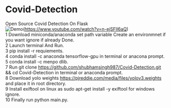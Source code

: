   
# Covid-Detection
Open Source Covid Detection On Flask<br>
![Demo](https://media.giphy.com/media/QZDDObZZDX1OJKUhyx/giphy.gif)(https://www.youtube.com/watch?v=n-ejSFll6aQ)<br>
1 Download miniconda/anaconda set path variable Create an environmnet if you want ignore if already Done.<br>
2 Launch terminal And Run.<br>
3 pip install -r requiements.<br>
4 conda install -c anaconda tensorflow-gpu in terminal or anacona prompt.<br>
5 conda install -c menpo dlib.<br>
7 Run git clone https://github.com/shubhamsingh987/Covid-Detection.git && cd Covid-Detection in terminal or anaconda prompt. <br>
8 Download yolo weights https://pjreddie.com/media/files/yolov3.weights and place it in root directory.<br>
9 Install exiftool on linux as sudo apt-get install -y exiftool for windows ignore.<br>
10 Finally run python main.py.<br>

